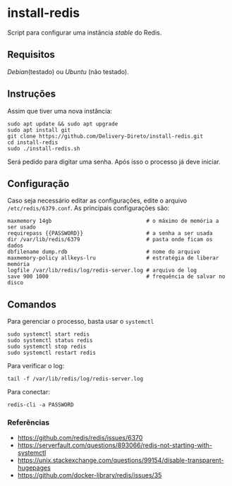 # install-redis

Script para configurar uma instância _stable_ do Redis.

## Requisitos

_Debian_(testado) ou _Ubuntu_ (não testado).

## Instruções

Assim que tiver uma nova instância:

```
sudo apt update && sudo apt upgrade
sudo apt install git
git clone https://github.com/Delivery-Direto/install-redis.git
cd install-redis
sudo ./install-redis.sh
```

Será pedido para digitar uma senha. Após isso o processo já deve iniciar.

## Configuração

Caso seja necessário editar as configurações, edite o arquivo `/etc/redis/6379.conf`.
As principais configurações são:
```
maxmemory 14gb                              # o máximo de memória a ser usado
requirepass {{PASSWORD}}                    # a senha a ser usada
dir /var/lib/redis/6379                     # pasta onde ficam os dados
dbfilename dump.rdb                         # nome do arquivo
maxmemory-policy allkeys-lru                # estratégia de liberar memória
logfile /var/lib/redis/log/redis-server.log # arquivo de log
save 900 1000                               # frequência de salvar no disco
```

## Comandos

Para gerenciar o processo, basta usar o `systemctl`
```
sudo systemctl start redis
sudo systemctl status redis
sudo systemctl stop redis
sudo systemctl restart redis
```

Para verificar o log:
```
tail -f /var/lib/redis/log/redis-server.log
```

Para conectar:
```
redis-cli -a PASSWORD
```

### Referências

- https://github.com/redis/redis/issues/6370
- https://serverfault.com/questions/893066/redis-not-starting-with-systemctl
- https://unix.stackexchange.com/questions/99154/disable-transparent-hugepages
- https://github.com/docker-library/redis/issues/35
